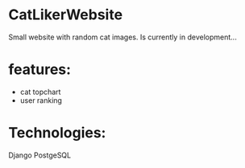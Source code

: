 # CatLikerWebsite
Small website with random cat images. Is currently in development...
# features:
+ cat topchart
+ user ranking
# Technologies:
 Django
 PostgeSQL
